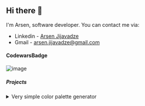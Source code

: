 ## Hi there 👋

<!--
**arsenjijavadze/arsenjijavadze** is a ✨ _special_ ✨ repository because its `README.md` (this file) appears on your GitHub profile.

Here are some ideas to get you started:

- 🔭 I’m currently working on ...
- 🌱 I’m currently learning ...
- 👯 I’m looking to collaborate on ...
- 🤔 I’m looking for help with ...
- 💬 Ask me about ...
- 📫 How to reach me: ...
- 😄 Pronouns: ...
- ⚡ Fun fact: ...
-->
I'm Arsen, software developer. You can contact me via: 
- Linkedin - [Arsen Jijavadze](https://www.linkedin.com/in/arsen-jijavadze/)
- Gmail - arsen.jijavadze@gmail.com

#### CodewarsBadge

![image](https://www.codewars.com/users/arsenjijavadze/badges/large)

##### Projects
<details>
<summary>Very simple color palette generator</summary>
<br/>
  
<img src="./assets/jscolors.gif" width="400" />
</details>